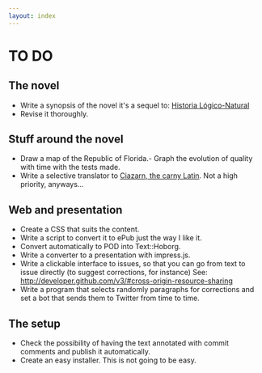 ```yaml
---
layout: index
---
```


TO DO
====

The novel
---------

- Write a synopsis of the novel it's a sequel to: [Historia Lógico-Natural](https://authorcentral.amazon.com/gp/books/book-detail-page?ie=UTF8&bookASIN=B00CLOF224&index=default&language=en_US)
- Revise it thoroughly. 

Stuff around the novel
----------------------

- Draw a map of the Republic of Florida.- Graph the evolution of quality with time with the tests made.
- Write a selective translator to [Ciazarn, the carny Latin](http://www.goodmagic.com/carny/ciazarn.htm). Not a high priority, anyways...

Web and presentation
--------------------

- Create a CSS that suits the content.
- Write a script to convert it to ePub just the way I like it.
- Convert automatically to POD into Text::Hoborg.
- Write a converter to a presentation with impress.js. 
- Write a clickable interface to issues, so that you can go from text to issue directly (to suggest corrections, for instance) See: http://developer.github.com/v3/#cross-origin-resource-sharing
- Write a program that selects randomly paragraphs for corrections and set a bot that sends them to Twitter from time to time.

The setup
---------

- Check the possibility of having the text annotated with commit comments and publish it automatically.  
- Create an easy installer. This is not going to be easy.
